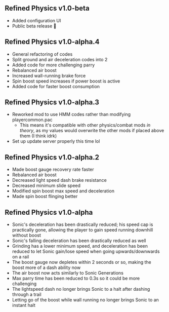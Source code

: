 ## Refined Physics v1.0-beta

- Added configuration UI
- Public beta release 🎉

## Refined Physics v1.0-alpha.4

- General refactoring of codes
- Split ground and air deceleration codes into 2
- Added code for more challenging parry
- Rebalanced air boost
- Increased wall-running brake force
- Spin boost speed increases if power boost is active
- Added code for faster boost consumption

## Refined Physics v1.0-alpha.3

- Reworked mod to use HMM codes rather than modifying playercommon.pac
  - This means it's compatible with other physics/combat mods _in theory_, as my values would overwrite the other mods if placed above them (I think idrk)
- Set up update server properly this time lol

## Refined Physics v1.0-alpha.2

- Made boost gauge recovery rate faster
- Rebalanced air boost
- Decreased light speed dash brake resistance
- Decreased minimum slide speed
- Modified spin boost max speed and deceleration
- Made spin boost flinging better

## Refined Physics v1.0-alpha

- Sonic's deceleration has been drastically reduced; his speed cap is practically gone, allowing the player to gain speed running downhill without boost
- Sonic's falling deceleration has been drastically reduced as well
- Grinding has a lower minimum speed, and deceleration has been reduced to let Sonic gain/lose speed when going upwards/downwards on a rail
- The boost gauge now depletes within 2 seconds or so, making the boost more of a dash ability now
- The air boost now acts similarly to Sonic Generations
- Max parry time has been reduced to 0.3s so it could be more challenging
- The lightspeed dash no longer brings Sonic to a halt after dashing through a trail
- Letting go of the boost while wall running no longer brings Sonic to an instant halt
